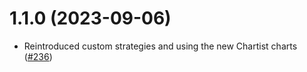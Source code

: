 # 1.1.0 (2023-09-06)

- Reintroduced custom strategies and using the new Chartist charts ([#236](https://github.com/Pinelab-studio/pinelab-vendure-plugins/pull/236))
